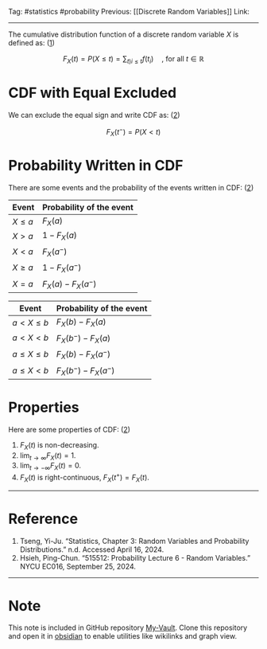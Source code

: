 Tag: #statistics #probability 
Previous: [[Discrete Random Variables]]
Link: 

---

The cumulative distribution function of a discrete random variable $X$ is defined as: (<u>1</u>)

$$F_X(t) = P(X \leq t) = \sum_{t)i \leq t}f(t_i) \quad\text{, for all } t \in \mathbb R$$

# CDF with Equal Excluded

We can exclude the equal sign and write CDF as: (<u>2</u>)

$$F_X(t^-) = P(X < t)$$

# Probability Written in CDF

There are some events and the probability of the events written in CDF: (<u>2</u>)

| Event      | Probability of the event |
| ---------- | ------------------------ |
| $X \leq a$ | $F_X(a)$                 |
| $X > a$    | $1 - F_X(a)$             |
| $X < a$    | $F_X(a^-)$               |
| $X \geq a$ | $1 - F_X(a^-)$           |
| $X = a$    | $F_X(a) - F_X(a^-)$      |

| Event             | Probability of the event |
| ----------------- | ------------------------ |
| $a < X \leq b$    | $F_X(b) - F_X(a)$        |
| $a < X < b$       | $F_X(b^-) - F_X(a)$      |
| $a \leq X \leq b$ | $F_X(b) - F_X(a^-)$      |
| $a \leq X < b$    | $F_X(b^-) - F_X(a^-)$    |

# Properties

Here are some properties of CDF: (<u>2</u>)

1. $F_X(t)$ is non-decreasing.
2. $\displaystyle \lim_{t \rightarrow \infty} F_X(t) = 1$.
3. $\displaystyle \lim_{t \rightarrow -\infty} F_X(t) = 0$.
4. $F_X(t)$ is right-continuous, $F_X(t^+) = F_X(t)$.

---

# Reference

1. Tseng, Yi-Ju. “Statistics, Chapter 3: Random Variables and Probability Distributions.” n.d. Accessed April 16, 2024.
2. Hsieh, Ping-Chun. “515512: Probability Lecture 6 - Random Variables.” NYCU EC016, September 25, 2024.

---

# Note

This note is included in GitHub repository [My-Vault](https://github.com/LittleD3092/My-Vault.git). Clone this repository and open it in [obsidian](https://obsidian.md/) to enable utilities like wikilinks and graph view.